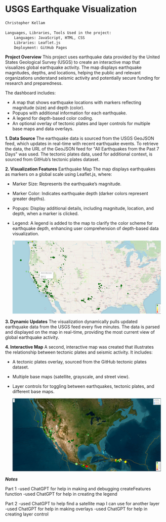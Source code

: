 # USGS Earthquake Visualization
    Christopher Kellam

    Languages, Libraries, Tools Used in the project:
        Languages: JavaScript, HTML, CSS
        Libraries: Leaflet.js
        Deployment: GitHub Pages

**Project Overview**
This project uses earthquake data provided by the United States Geological Survey (USGS) to create an interactive map that visualizes global earthquake activity. The map displays earthquake magnitudes, depths, and locations, helping the public and relevant organizations understand seismic activity and potentially secure funding for research and preparedness.

The dashboard includes:
- A map that shows earthquake locations with markers reflecting magnitude (size) and depth (color).
- Popups with additional information for each earthquake.
- A legend for depth-based color coding.
- An optional overlay of tectonic plates and layer controls for multiple base maps and data overlays.

**1. Data Source**
The earthquake data is sourced from the USGS GeoJSON feed, which updates in real-time with recent earthquake events. To retrieve the data, the URL of the GeoJSON feed for "All Earthquakes from the Past 7 Days" was used. The tectonic plates data, used for additional context, is sourced from GitHub’s tectonic plates dataset.

**2. Visualization Features**
Earthquake Map
The map displays earthquakes as markers on a global scale using Leaflet.js, where:
- Marker Size: Represents the earthquake’s magnitude.
- Marker Color: Indicates earthquake depth (darker colors represent greater depths).
- Popups: Display additional details, including magnitude, location, and depth, when a marker is clicked.
- Legend: A legend is added to the map to clarify the color scheme for earthquake depth, enhancing user comprehension of depth-based data visualization.

    ![Map Example](map1.jpg)

**3. Dynamic Updates**
The visualization dynamically pulls updated earthquake data from the USGS feed every five minutes. The data is parsed and displayed on the map in real-time, providing the most current view of global earthquake activity.

**4. Interactive Map**
A second, interactive map was created that illustrates the relationship between tectonic plates and seismic activity. It includes:
- A tectonic plates overlay, sourced from the GitHub tectonic plates dataset.
- Multiple base maps (satellite, grayscale, and street view).
- Layer controls for toggling between earthquakes, tectonic plates, and different base maps.

    ![Interactive Map Example](map2.jpg)





***Notes***

Part 1
-used ChatGPT for help in making and debugging createFeatures function
-used ChatGPT for help in creating the legend

Part 2
-used ChatGPT to help find a satellite map I can use for another layer
-used ChatGPT for help in making overlays 
-used ChatGPT for help in creating layer control
